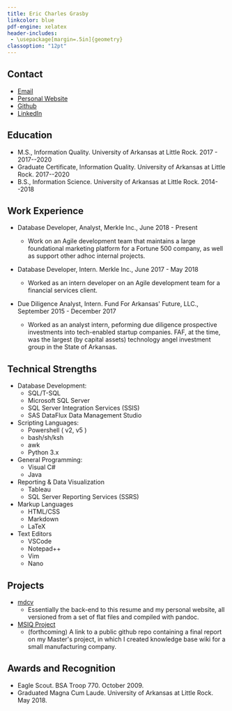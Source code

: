 ```yaml
---
title: Eric Charles Grasby
linkcolor: blue
pdf-engine: xelatex
header-includes:
 - \usepackage[margin=.5in]{geometry}
classoption: "12pt"
---
```



## Contact

+ [Email](mailto:ecgrasby@ualr.edu)
+ [Personal Website](https://echarlesgrasby.github.io)
+ [Github](https://github.com/echarlesgrasby)
+ [LinkedIn](https://www.linkedin.com/in/eric-grasby-335617111)

## Education 

+ M.S., Information Quality. University of Arkansas at Little Rock. 2017 - 2017--2020  
+ Graduate Certificate, Information Quality. University of Arkansas at Little Rock. 2017--2020
+ B.S., Information Science. University of Arkansas at Little Rock. 2014--2018

## Work Experience

+ Database Developer, Analyst, Merkle Inc., June 2018 - Present

    + Work on an Agile development team that maintains a large foundational marketing platform for a Fortune 500 company, as well as support other adhoc internal projects. 

+ Database Developer, Intern. Merkle Inc., June 2017 - May 2018

    + Worked as an intern developer on an Agile development team for a financial services client. 

+ Due Diligence Analyst, Intern. Fund For Arkansas' Future, LLC., September 2015 - December 2017

    + Worked as an analyst intern, peforming due diligence prospective investments into tech-enabled startup companies. FAF, at the time, was the largest (by capital assets) technology angel investment group in the State of Arkansas. 

## Technical Strengths

+ Database Development: 
    + SQL/T-SQL
    + Microsoft SQL Server
    + SQL Server Integration Services (SSIS)
    + SAS DataFlux Data Management Studio
+ Scripting Languages: 
    + Powershell ( v2, v5 )
    + bash/sh/ksh 
    + awk
    + Python 3.x
+ General Programming: 
    + Visual C#
    + Java
+ Reporting & Data Visualization 
    + Tableau
    + SQL Server Reporting Services (SSRS)
+ Markup Languages
    + HTML/CSS
    + Markdown
    + LaTeX
+ Text Editors
    + VSCode
    + Notepad++
    + Vim
    + Nano

## Projects

+ [mdcv](https://github.com/echarlesgrasby/mdcv)
    + Essentially the back-end to this resume and my personal website, all versioned from a set of flat files and compiled with pandoc.
+ [MSIQ Project](https://github.com/echarlesgrasby/msiq-public)
    + (forthcoming) A link to a public github repo containing a final report on my Master's project, in which I created knowledge base wiki for a small manufacturing company. 

## Awards and Recognition 

+ Eagle Scout. BSA Troop 770. October 2009.
+ Graduated Magna Cum Laude. University of Arkansas at Little Rock. May 2018.